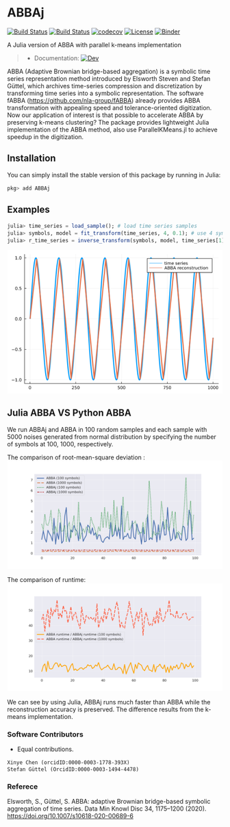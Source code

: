 # ABBAj

[![Build Status](https://app.travis-ci.com/nla-group/ABBAj.jl.svg?branch=master)](https://app.travis-ci.com/github/nla-group/ABBAj.jl)
[![Build Status](https://github.com/nla-group/ABBAj.jl/actions/workflows/ci.yml/badge.svg)](https://github.com/nla-group/ABBAj.jl/actions)
[![codecov](https://codecov.io/gh/nla-group/ABBAj.jl/branch/master/graph/badge.svg?token=19A3126WBX)](https://codecov.io/gh/nla-group/ABBAj.jl)
[![License](https://img.shields.io/badge/License-BSD%203--Clause-blue.svg)](https://opensource.org/licenses/BSD-3-Clause)
[![Binder](https://mybinder.org/badge_logo.svg)](https://mybinder.org/v2/gh/nla-group/jlABBA/HEAD)

A Julia version of ABBA with parallel k-means implementation 
> + Documentation: [![Dev](https://img.shields.io/badge/docs-latest-blue.svg)](https://nla-group.github.io/ABBAj.jl/dev/)

ABBA (Adaptive Brownian bridge-based aggregation) is a symbolic time series representation method introduced by Elsworth Steven and Stefan Güttel, which archives time-series compression and discretization by transforming time series into a symbolic representation. The software fABBA (https://github.com/nla-group/fABBA) already provides ABBA transformation with appealing speed and tolerance-oriented digitization. Now our application of interest is that possible to accelerate ABBA by preserving k-means clustering? The package provides lightweight Julia implementation of the ABBA method, also use ParallelKMeans.jl to achieve speedup in the digitization. 

## Installation
You can simply install the stable version of this package by running in Julia:

```julia
pkg> add ABBAj
```


## Examples

```julia
julia> time_series = load_sample(); # load time series samples 
julia> symbols, model = fit_transform(time_series, 4, 0.1); # use 4 symbols with compressed tolerance of 0.1
julia> r_time_series = inverse_transform(symbols, model, time_series[1]); # inverse transform time series
```

![Reconstruction](docs/src/demo.png)

## Julia ABBA VS Python ABBA
We run ABBAj and ABBA in 100 random samples and each sample with 5000 noises generated from normal distribution by specifying the number of symbols at 100, 1000, respectively. 

The comparison of root-mean-square deviation :
![RMSE](docs/src/MSE.png)

The comparison of runtime:
![Runtime](docs/src/RUNTIME.png)

We can see by using Julia, ABBAj runs much faster than ABBA while the reconstruction accuracy is preserved. The difference results from the k-means implementation.

### Software Contributors
* Equal contributions.
```
Xinye Chen (orcidID:0000-0003-1778-393X) 
Stefan Güttel (OrcidID:0000-0003-1494-4478)
```



### Referece
Elsworth, S., Güttel, S. ABBA: adaptive Brownian bridge-based symbolic aggregation of time series. Data Min Knowl Disc 34, 1175–1200 (2020). https://doi.org/10.1007/s10618-020-00689-6
